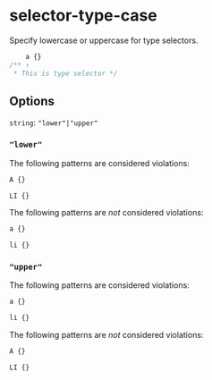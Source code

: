 # selector-type-case

Specify lowercase or uppercase for type selectors.

```css
    a {}
/** ↑
 * This is type selector */
```

## Options

`string`: `"lower"|"upper"`

### `"lower"`

The following patterns are considered violations:

```css
A {}
```

```css
LI {}
```

The following patterns are *not* considered violations:

```css
a {}
```

```css
li {}
```

### `"upper"`

The following patterns are considered violations:

```css
a {}
```

```css
li {}
```

The following patterns are *not* considered violations:

```css
A {}
```

```css
LI {}
```
